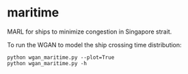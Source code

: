 # maritime
MARL for ships to minimize congestion in Singapore strait.

To run the WGAN to model the ship crossing time distribution:

```
python wgan_maritime.py --plot=True
python wgan_maritime.py -h
```
